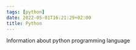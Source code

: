 ```yaml
---
tags: [python]
date: 2022-05-01T16:21:29+02:00
title: Python
---
```

Information about python programming language 